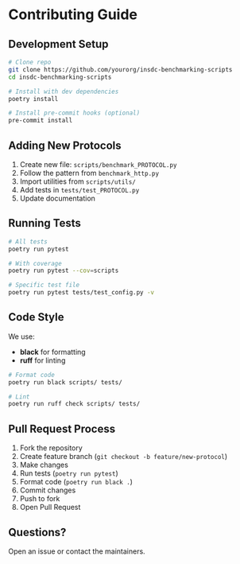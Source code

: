 # Contributing Guide

## Development Setup

```bash
# Clone repo
git clone https://github.com/yourorg/insdc-benchmarking-scripts
cd insdc-benchmarking-scripts

# Install with dev dependencies
poetry install

# Install pre-commit hooks (optional)
pre-commit install
```

## Adding New Protocols

1. Create new file: `scripts/benchmark_PROTOCOL.py`
2. Follow the pattern from `benchmark_http.py`
3. Import utilities from `scripts/utils/`
4. Add tests in `tests/test_PROTOCOL.py`
5. Update documentation

## Running Tests

```bash
# All tests
poetry run pytest

# With coverage
poetry run pytest --cov=scripts

# Specific test file
poetry run pytest tests/test_config.py -v
```

## Code Style

We use:
- **black** for formatting
- **ruff** for linting

```bash
# Format code
poetry run black scripts/ tests/

# Lint
poetry run ruff check scripts/ tests/
```

## Pull Request Process

1. Fork the repository
2. Create feature branch (`git checkout -b feature/new-protocol`)
3. Make changes
4. Run tests (`poetry run pytest`)
5. Format code (`poetry run black .`)
6. Commit changes
7. Push to fork
8. Open Pull Request

## Questions?

Open an issue or contact the maintainers.